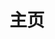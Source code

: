---
home: true
layout: BlogHome
icon: home
title: 主页
heroImage: /hero.jpg
heroText: Neking
tagline: 第一性原理，技术引领革命！
heroFullScreen: true
projects:
  - icon: project
    name: project name
    desc: project detailed description
    link: https://your.project.link

footer: 宁用问号寻遍世界，不用句号了却此生！
---